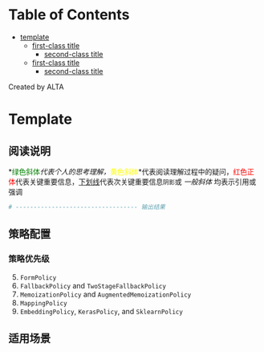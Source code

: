 
Table of Contents
=================

   * [template](#template)
      * [first-class title](#first-class-title)
         * [second-class title](#second-class-title)
      * [first-class title](#first-class-title-1)
         * [second-class title](#second-class-title-1)

Created by ALTA
# Template  
## 阅读说明  

*<font color=#008000>绿色斜体</font>*代表个人的思考理解，*<font color=Yellow>黄色斜体</font>*代表阅读理解过程中的疑问，<font color=Red>红色正体</font>代表关键重要信息，<u>下划线</u>代表次关键重要信息`阴影`或 *一般斜体* 均表示引用或强调 

```python
# ---------------------------------- 输出结果
```



## 策略配置  

### 策略优先级  

5. `FormPolicy`
6. `FallbackPolicy` and `TwoStageFallbackPolicy`
7. `MemoizationPolicy` and `AugmentedMemoizationPolicy`
8. `MappingPolicy`
1. `EmbeddingPolicy`, `KerasPolicy`, and `SklearnPolicy`

## 适用场景  

